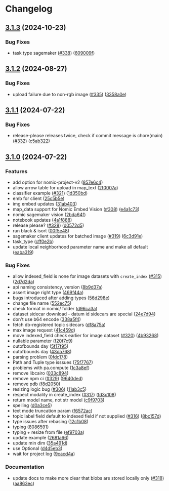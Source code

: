 # Changelog

## [3.1.3](https://github.com/nomic-ai/nomic/compare/v3.1.2...v3.1.3) (2024-10-23)


### Bug Fixes

* task type sagemaker ([#338](https://github.com/nomic-ai/nomic/issues/338)) ([609009f](https://github.com/nomic-ai/nomic/commit/609009f4321e02476a645066454e6369cf68f4c4))

## [3.1.2](https://github.com/nomic-ai/nomic/compare/v3.1.1...v3.1.2) (2024-08-27)


### Bug Fixes

* upload failure due to non-rgb image ([#335](https://github.com/nomic-ai/nomic/issues/335)) ([3358a0e](https://github.com/nomic-ai/nomic/commit/3358a0e5952f863fe3c08a45c13e8d546000cdf3))

## [3.1.1](https://github.com/nomic-ai/nomic/compare/v3.1.0...v3.1.1) (2024-07-22)


### Bug Fixes

* release-please releases twice, check if commit message is chore(main) ([#332](https://github.com/nomic-ai/nomic/issues/332)) ([c5ab322](https://github.com/nomic-ai/nomic/commit/c5ab3228553669d2262bc6b20b08804382ff8a72))

## [3.1.0](https://github.com/nomic-ai/nomic/compare/v3.0.45...v3.1.0) (2024-07-22)


### Features

* add option for nomic-project-v2 ([857e6c4](https://github.com/nomic-ai/nomic/commit/857e6c489a6c6b9b639d18e58fb39b09ed30da22))
* allow arrow table for upload in map_text ([2f0007a](https://github.com/nomic-ai/nomic/commit/2f0007a02561e23b5ee4451310eb5a9b5fb3e371))
* classifier example ([#321](https://github.com/nomic-ai/nomic/issues/321)) ([1d350bd](https://github.com/nomic-ai/nomic/commit/1d350bd8e553148aad962e1126a0efff75715996))
* emb for client ([25c5b5e](https://github.com/nomic-ai/nomic/commit/25c5b5e9b7c634feabe83f308f5449c605a89b56))
* img embed updates ([31ab403](https://github.com/nomic-ai/nomic/commit/31ab40365fd50f7a4cc82c571cf0d0d654a72657))
* map_data support for Nomic Embed Vision ([#308](https://github.com/nomic-ai/nomic/issues/308)) ([e4a1c73](https://github.com/nomic-ai/nomic/commit/e4a1c73964843619ff964ef19e019e9076ab5886))
* nomic sagemaker vision ([2bda64f](https://github.com/nomic-ai/nomic/commit/2bda64f57af99adcd307f4ddfc86a309629b532a))
* notebook updates ([4a1f888](https://github.com/nomic-ai/nomic/commit/4a1f888fc4c9fd6dbf8b0de5e5b7c088716c2103))
* release please? ([#328](https://github.com/nomic-ai/nomic/issues/328)) ([d0572d5](https://github.com/nomic-ai/nomic/commit/d0572d5a37afe406c70d88fdf000cffe8fdd1512))
* run black & isort ([00f5e48](https://github.com/nomic-ai/nomic/commit/00f5e48e9bd230f571bb360a497ef487291adb79))
* sagemaker client updates for batched image ([#319](https://github.com/nomic-ai/nomic/issues/319)) ([6c3d91e](https://github.com/nomic-ai/nomic/commit/6c3d91ed723eddc0dbab5bb7ee3d0de8dbcfcf68))
* task_type ([cff0e2b](https://github.com/nomic-ai/nomic/commit/cff0e2bc2042346cfd5b1f7c9f85890b7e05b45b))
* update local neighborhood parameter name and make all default ([eaba319](https://github.com/nomic-ai/nomic/commit/eaba319fc48e7ccdd588d4826362312871bec816))


### Bug Fixes

* allow indexed_field is none for image datasets with `create_index` ([#315](https://github.com/nomic-ai/nomic/issues/315)) ([2d7d2da](https://github.com/nomic-ai/nomic/commit/2d7d2dab72e709440ce1987810bd1da0ca2b1471))
* api naming consistency, version ([8b9d37a](https://github.com/nomic-ai/nomic/commit/8b9d37accdb100fc7aa9cd645bb501acc4905f99))
* assert image right type ([469f44a](https://github.com/nomic-ai/nomic/commit/469f44a8b897013d0dd6ca7b733c7b62aa8cde1f))
* bugs introduced after adding types ([56d298e](https://github.com/nomic-ai/nomic/commit/56d298e47d229dec24f2a0fbbc597afb2648f329))
* change file name ([552ec75](https://github.com/nomic-ai/nomic/commit/552ec75e971ba8c915e44b2bee00e5685a9fc2df))
* check format in nomic/ folder ([d96ca3a](https://github.com/nomic-ai/nomic/commit/d96ca3a83fede438b0230b956e0289545be747ed))
* dataset sidecar download - datum id sidecars are special ([24e7d94](https://github.com/nomic-ai/nomic/commit/24e7d949dbba4be5beb995f3e8dd3301d3905779))
* don't use b64 encode ([338a5f4](https://github.com/nomic-ai/nomic/commit/338a5f4353cdcd360c4651b67caa2bc5ac43d946))
* fetch db-registered topic sidecars ([df8a75a](https://github.com/nomic-ai/nomic/commit/df8a75aa8740db3b33974dd3277124af48bd537d))
* max image request ([41c459d](https://github.com/nomic-ai/nomic/commit/41c459d0891b7cdb6260be30defd87d14e508861))
* move indexed_field check earlier for image dataset ([#320](https://github.com/nomic-ai/nomic/issues/320)) ([4b93268](https://github.com/nomic-ai/nomic/commit/4b932680e02ce93ae015ec1a9df132e679495c93))
* nullable parameter ([f20f7c9](https://github.com/nomic-ai/nomic/commit/f20f7c9387060baf98f58e5908dd532020b4ac4f))
* outofbounds day ([5f17f95](https://github.com/nomic-ai/nomic/commit/5f17f95aff74f5658ba67800959cb48e326625b6))
* outofbounds day ([43da768](https://github.com/nomic-ai/nomic/commit/43da7685dd8442fe1a1c1407e4c5de8e705c333c))
* parsing problem ([0fdc178](https://github.com/nomic-ai/nomic/commit/0fdc178ab120ca221418253c1af33047961f8aec))
* Path and Tuple type isssues ([75f7767](https://github.com/nomic-ai/nomic/commit/75f7767b290b8e111757f0b777617ba2376636bf))
* problems with pa.compute ([1c3a8ef](https://github.com/nomic-ai/nomic/commit/1c3a8ef8592cc7727a6163aaf723a1f8896986c4))
* remove libcairo ([033c894](https://github.com/nomic-ai/nomic/commit/033c894c14c92532a9946c4e665259a5ccdd0774))
* remove npm ci ([#329](https://github.com/nomic-ai/nomic/issues/329)) ([9640ded](https://github.com/nomic-ai/nomic/commit/9640ded6f76febd9eb7e1fe7f8e0a34923736485))
* remove pdb ([f8d2050](https://github.com/nomic-ai/nomic/commit/f8d20508ba90bde8b3ef2f16f99fec2bae499edd))
* resizing logic bug ([#306](https://github.com/nomic-ai/nomic/issues/306)) ([11ab3c5](https://github.com/nomic-ai/nomic/commit/11ab3c5d6433adebb3b5ecbcfd8e343373c089c3))
* respect modality in create_index ([#317](https://github.com/nomic-ai/nomic/issues/317)) ([fd3c108](https://github.com/nomic-ai/nomic/commit/fd3c108925288e02d2be3cb13abb48ff0c3fb4d0))
* return model name, not str model ([c9f9703](https://github.com/nomic-ai/nomic/commit/c9f970364d13e531bc2c27b8c275e835b57e8302))
* spelling ([d0a3ce5](https://github.com/nomic-ai/nomic/commit/d0a3ce5b0ebf412d7c17afa94bebd140e4bab6f8))
* text mode truncation param ([f6572ac](https://github.com/nomic-ai/nomic/commit/f6572ac6ae645839a01023dfa14a566aea4e2096))
* topic label field default to indexed field if not supplied ([#316](https://github.com/nomic-ai/nomic/issues/316)) ([8bc157d](https://github.com/nomic-ai/nomic/commit/8bc157db8d307b403b8d301565de2ca1fda46648))
* type issues after rebasing ([12c1b08](https://github.com/nomic-ai/nomic/commit/12c1b08e9625b60857609a8652bfca12b91660cb))
* typing ([8086591](https://github.com/nomic-ai/nomic/commit/80865918677a472443aebda1642d057a9ea500d6))
* typing + resize from file ([ef9703a](https://github.com/nomic-ai/nomic/commit/ef9703a223adb1122f91627a46db6a6c976f052d))
* update example ([2681a66](https://github.com/nomic-ai/nomic/commit/2681a667fca739f9bfe7728def3963cf5ca7c7dc))
* update min dim ([35a491d](https://github.com/nomic-ai/nomic/commit/35a491de1de769797ceb3d987728e7a14168c50c))
* use Optional ([d4d5eb3](https://github.com/nomic-ai/nomic/commit/d4d5eb3d046afc7ae1ba6763a2dd3ad6f430bb7e))
* wait for project log ([9cacd4a](https://github.com/nomic-ai/nomic/commit/9cacd4a5ff0fe1cc077cd57e2d7e7297ed399d66))


### Documentation

* update docs to make more clear that blobs are stored locally only ([#318](https://github.com/nomic-ai/nomic/issues/318)) ([aa863ec](https://github.com/nomic-ai/nomic/commit/aa863ecac7c315398559d9c8d7f5a558b2ca8837))
